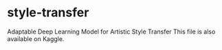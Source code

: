 # style-transfer
Adaptable Deep Learning Model for Artistic Style Transfer
This file is also available on Kaggle.
